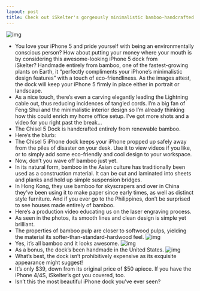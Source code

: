 ```yaml
---
layout: post
title: Check out iSkelter's gorgeously minimalistic bamboo-handcrafted iPhone 5 dock
---
```

![img](http://media.idownloadblog.com/wp-content/uploads/2012/12/iSkelter_Chisel_iPhone_5_dock_image_001.jpg)
* You love your iPhone 5 and pride yourself with being an environmentally conscious person? How about putting your money where your mouth is by considering this awesome-looking iPhone 5 dock from iSkelter? Handmade entirely from bamboo, one of the fastest-growing plants on Earth, it “perfectly compliments your iPhone’s minimalistic design features” with a touch of eco-friendliness. As the images attest, the dock will keep your iPhone 5 firmly in place either in portrait or landscape.
* As a nice touch, there’s even a carving elegantly leading the Lightning cable out, thus reducing incidences of tangled cords. I’m a big fan of Feng Shui and the minimalistic interior design so I’m already thinking how this could enrich my home office setup. I’ve got more shots and a video for you right past the break…
* The Chisel 5 Dock is handcrafted entirely from renewable bamboo.
* Here’s the blurb:
* The Chisel 5 iPhone dock keeps your iPhone propped up safely away from the piles of disaster on your desk. Use it to view videos if you like, or to simply add some eco-friendly and cool design to your workspace.
* Now, don’t you wave off bamboo just yet.
* In its natural form, bamboo in the Asian culture has traditionally been used as a construction material. It can be cut and laminated into sheets and planks and hold up simple suspension bridges.
* In Hong Kong, they use bamboo for skyscrapers and over in China they’ve been using it to make paper since early times, as well as distinct style furniture. And if you ever go to the Philippines, don’t be surprised to see houses made entirely of bamboo.
* Here’s a production video educating us on the laser engraving process.
* As seen in the photos, its smooth lines and clean design is simple yet brilliant.
* The properties of bamboo pulp are closer to softwood pulps, yielding the material its softer-than-standard-hardwood feel.
![img](http://media.idownloadblog.com/wp-content/uploads/2012/12/iSkelter-Chisel-iPhone-5-dock-image-004.jpg)
* Yes, it’s all bamboo and it looks awesome.
![img](http://media.idownloadblog.com/wp-content/uploads/2012/12/iSkelter-Chisel-iPhone-5-dock-image-002.jpg)
* As a bonus, the dock’s been handmade in the United States.
![img](http://media.idownloadblog.com/wp-content/uploads/2012/12/iSkelter-Chisel-iPhone-5-dock-image-003.jpg)
* What’s best, the dock isn’t prohibitively expensive as its exquisite appearance might suggest!
* It’s only $39, down from its original price of $50 apiece. If you have the iPhone 4/4S, iSkelter’s got you covered, too.
* Isn’t this the most beautiful iPhone dock you’ve ever seen?

